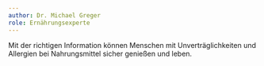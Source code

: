 ```yaml
---
author: Dr. Michael Greger
role: Ernährungsexperte
---
```


Mit der richtigen Information können Menschen mit Unverträglichkeiten und Allergien bei Nahrungsmittel sicher genießen und leben.
